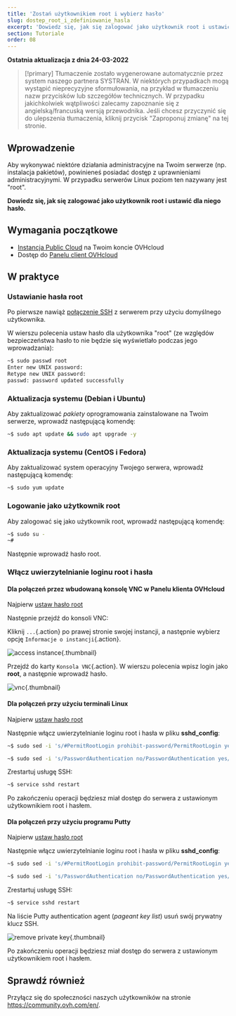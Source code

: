 ```yaml
---
title: 'Zostań użytkownikiem root i wybierz hasło'
slug: dostep_root_i_zdefiniowanie_hasla
excerpt: 'Dowiedz się, jak się zalogować jako użytkownik root i ustawić dla niego hasło'
section: Tutoriale
order: 08
---
```


**Ostatnia aktualizacja z dnia 24-03-2022**

> [!primary]
> Tłumaczenie zostało wygenerowane automatycznie przez system naszego partnera SYSTRAN. W niektórych przypadkach mogą wystąpić nieprecyzyjne sformułowania, na przykład w tłumaczeniu nazw przycisków lub szczegółów technicznych. W przypadku jakichkolwiek wątpliwości zalecamy zapoznanie się z angielską/francuską wersją przewodnika. Jeśli chcesz przyczynić się do ulepszenia tłumaczenia, kliknij przycisk "Zaproponuj zmianę" na tej stronie.
>

## Wprowadzenie

Aby wykonywać niektóre działania administracyjne na Twoim serwerze (np. instalacja pakietów), powinieneś posiadać dostęp z uprawnieniami administracyjnymi. W przypadku serwerów Linux poziom ten nazywany jest "root".

**Dowiedz się, jak się zalogować jako użytkownik root i ustawić dla niego hasło.**

## Wymagania początkowe

- [Instancja Public Cloud](https://docs.ovh.com/pl/public-cloud/public-cloud-pierwsze-kroki/#krok-3-tworzenie-instancji) na Twoim koncie OVHcloud
- Dostęp do [Panelu client OVHcloud](https://www.ovh.com/auth/?action=gotomanager&from=https://www.ovh.pl/&ovhSubsidiary=pl)

## W praktyce

### Ustawianie hasła root <a name="settingtherootpassword"></a>

Po pierwsze nawiąż [połączenie SSH](https://docs.ovh.com/pl/public-cloud/public-cloud-pierwsze-kroki/#krok-4-polaczenie-z-instancja) z serwerem przy użyciu domyślnego użytkownika.

W wierszu polecenia ustaw hasło dla użytkownika "root" (ze względów bezpieczeństwa hasło to nie będzie się wyświetlało podczas jego wprowadzania):

```bash
~$ sudo passwd root
Enter new UNIX password:
Retype new UNIX password:
passwd: password updated successfully 
```

### Aktualizacja systemu (Debian i Ubuntu)

Aby zaktualizować _pakiety_ oprogramowania zainstalowane na Twoim serwerze, wprowadź następującą komendę: 

```bash
~$ sudo apt update && sudo apt upgrade -y
```

### Aktualizacja systemu (CentOS i Fedora)

Aby zaktualizować system operacyjny Twojego serwera, wprowadź następującą komendę:

```bash
~$ sudo yum update
```

### Logowanie jako użytkownik root

Aby zalogować się jako użytkownik root, wprowadź następującą komendę:

```bash
~$ sudo su -
~#
```

Następnie wprowadź hasło root.


### Włącz uwierzytelnianie loginu root i hasła

#### Dla połączeń przez wbudowaną konsolę VNC w Panelu klienta OVHcloud

Najpierw [ustaw hasło root](#settingtherootpassword)

Następnie przejdź do konsoli VNC:

Kliknij `...`{.action} po prawej stronie swojej instancji, a następnie wybierz opcję `Informacje o instancji`{.action}. 

![access instance](images/instancedetails.png){.thumbnail} 

Przejdź do karty `Konsola VNC`{.action}. W wierszu polecenia wpisz login jako **root**, a następnie wprowadź hasło.

![vnc](images/vnc.png){.thumbnail} 

#### Dla połączeń przy użyciu terminali Linux

Najpierw [ustaw hasło root](#settingtherootpassword)

Następnie włącz uwierzytelnianie loginu root i hasła w pliku **sshd_config**:

```bash
~$ sudo sed -i 's/#PermitRootLogin prohibit-password/PermitRootLogin yes/g' /etc/ssh/sshd_config

~$ sudo sed -i 's/PasswordAuthentication no/PasswordAuthentication yes/g' /etc/ssh/sshd_config
```

Zrestartuj usługę SSH:

```bash
~$ service sshd restart
```

Po zakończeniu operacji będziesz miał dostęp do serwera z ustawionym użytkownikiem root i hasłem.

#### Dla połączeń przy użyciu programu Putty

Najpierw [ustaw hasło root](#settingtherootpassword)

Następnie włącz uwierzytelnianie loginu root i hasła w pliku **sshd_config**:

```bash
~$ sudo sed -i 's/#PermitRootLogin prohibit-password/PermitRootLogin yes/g' /etc/ssh/sshd_config

~$ sudo sed -i 's/PasswordAuthentication no/PasswordAuthentication yes/g' /etc/ssh/sshd_config
```

Zrestartuj usługę SSH:

```bash
~$ service sshd restart
```

Na liście Putty authentication agent (*pageant key list*) usuń swój prywatny klucz SSH.

![remove private key](images/pageantkeylist.png){.thumbnail}

Po zakończeniu operacji będziesz miał dostęp do serwera z ustawionym użytkownikiem root i hasłem.

## Sprawdź również

Przyłącz się do społeczności naszych użytkowników na stronie <https://community.ovh.com/en/>.
